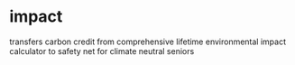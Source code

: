 # impact
transfers carbon credit from comprehensive lifetime environmental impact calculator to safety net for climate neutral seniors
